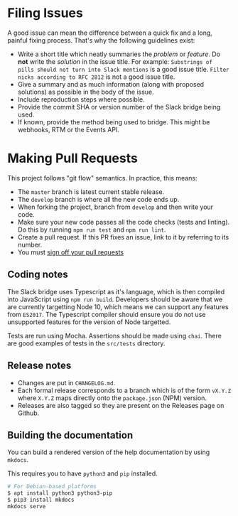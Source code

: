 # Filing Issues
A good issue can mean the difference between a quick fix and a long, painful fixing process. That's why the
following guidelines exist:

 - Write a short title which neatly summaries the *problem* or *feature*. Do **not** write the *solution* in the issue title.
   For example: `Substrings of pills should not turn into Slack mentions` is a good issue title. `Filter nicks according to RFC 2812`
   is not a good issue title.
 - Give a summary and as much information (along with proposed solutions) as possible in the body of the issue.
 - Include reproduction steps where possible.
 - Provide the commit SHA or version number of the Slack bridge being used.
 - If known, provide the method being used to bridge. This might be webhooks, RTM or the Events API.

# Making Pull Requests
This project follows "git flow" semantics. In practice, this means:
 - The `master` branch is latest current stable release.
 - The `develop` branch is where all the new code ends up.
 - When forking the project, branch from `develop` and then write your code.
 - Make sure your new code passes all the code checks (tests and linting). Do this by running
   `npm run test` and `npm run lint`.
 - Create a pull request. If this PR fixes an issue, link to it by referring to its number.
 - You must [sign off your pull requests](https://github.com/matrix-org/synapse/blob/master/CONTRIBUTING.rst#sign-off)

## Coding notes
The Slack bridge uses Typescript as it's language, which is then compiled into JavaScript using `npm run build`.
Developers should be aware that we are currently targetting Node 10, which means we can support any features from
`ES2017`. The Typescript compiler should ensure you do not use unsupported features for the version of Node targetted.
 
Tests are run using Mocha. Assertions should be made using `chai`. There are good examples of tests
in the `src/tests` directory.

## Release notes
 - Changes are put in `CHANGELOG.md`.
 - Each formal release corresponds to a branch which is of the form `vX.Y.Z` where `X.Y.Z` maps
   directly onto the `package.json` (NPM) version.
 - Releases are also tagged so they are present on the Releases page on Github.

## Building the documentation

You can build a rendered version of the help documentation by using `mkdocs`.

This requires you to have `python3` and `pip` installed.

```sh
# For Debian-based platforms
$ apt install python3 python3-pip
$ pip3 install mkdocs
mkdocs serve
```

